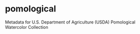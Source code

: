 # pomological
Metadata for U.S. Department of Agriculture (USDA) Pomological Watercolor Collection 
